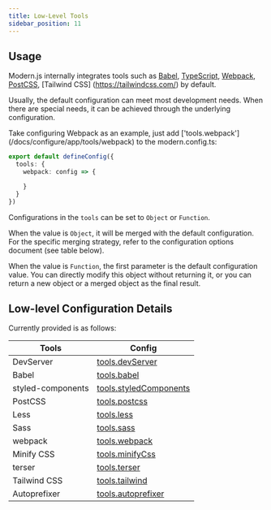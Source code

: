 ```yaml
---
title: Low-Level Tools
sidebar_position: 11
---
```


## Usage

Modern.js internally integrates tools such as [Babel](https://babeljs.io/), [TypeScript](https://www.typescriptlang.org/), [Webpack](https://webpack.js.org/), [PostCSS](https://postcss.org/), [Tailwind CSS] (https://tailwindcss.com/) by default.

Usually, the default configuration can meet most development needs. When there are special needs, it can be achieved through the underlying configuration.

Take configuring Webpack as an example, just add ['tools.webpack'] (/docs/configure/app/tools/webpack) to the modern.config.ts:

```typescript title="modern.config.ts"
export default defineConfig({
  tools: {
    webpack: config => {

    }
  }
})
```

Configurations in the `tools` can be set to `Object` or `Function`.

When the value is `Object`, it will be merged with the default configuration. For the specific merging strategy, refer to the configuration options document (see table below).

When the value is `Function`, the first parameter is the default configuration value. You can directly modify this object without returning it, or you can return a new object or a merged object as the final result.

## Low-level Configuration Details

Currently provided is as follows:

| Tools | Config   |
| -------- | --------- |
| DevServer | [tools.devServer](/docs/configure/app/tools/dev-server) |
| Babel | [tools.babel](/docs/configure/app/tools/babel)|
| styled-components | [tools.styledComponents](/docs/configure/app/tools/styled-components)|
| PostCSS | [tools.postcss](/docs/configure/app/tools/postcss)|
| Less | [tools.less](/docs/configure/app/tools/less) |
| Sass | [tools.sass](/docs/configure/app/tools/sass) |
| webpack | [tools.webpack](/docs/configure/app/tools/webpack)|
| Minify CSS | [tools.minifyCss](/docs/configure/app/tools/minify-css)|
| terser | [tools.terser](/docs/configure/app/tools/terser)|
| Tailwind CSS | [tools.tailwind](/docs/configure/app/tools/tailwindcss) |
| Autoprefixer | [tools.autoprefixer](/docs/configure/app/tools/autoprefixer) |
